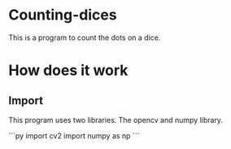 # Counting-dices
<p>This is a program to count the dots on a dice.</p>

# How does it work
## Import
<p>This program uses two libraries. The opencv and numpy library.</p>
```py
import cv2
import numpy as np
```